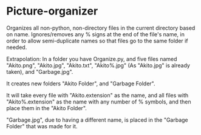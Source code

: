Picture-organizer
=================

Organizes all non-python, non-directory files in the current directory based on name. Ignores/removes any % signs at the end of the file's name, in order to allow semi-duplicate names so that files go to the same folder if needed.

Extrapolation:
In a folder you have Organize.py, and five files named "Akito.png", "Akito.jpg", "Akito.txt", "Akito%.jpg" (As "Akito.jpg" is already taken), and "Garbage.jpg".

It creates new folders "Akito Folder", and "Garbage Folder".

It will take every file with "Akito.extension" as the name, and all files with "Akito%.extension" as the name with any number of % symbols, and then place them in the "Akito Folder".

"Garbage.jpg", due to having a different name, is placed in the "Garbage Folder" that was made for it.
